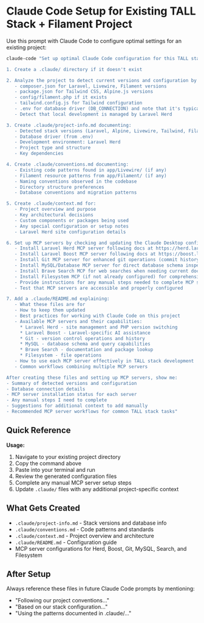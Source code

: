 # Claude Code Setup for Existing TALL Stack + Filament Project

Use this prompt with Claude Code to configure optimal settings for an existing project:

```bash
claude-code "Set up optimal Claude Code configuration for this TALL stack + Filament project:

1. Create a .claude/ directory if it doesn't exist

2. Analyze the project to detect current versions and configuration by reading:
   - composer.json for Laravel, Livewire, Filament versions
   - package.json for Tailwind CSS, Alpine.js versions
   - config/filament.php if it exists
   - tailwind.config.js for Tailwind configuration
   - .env for database driver (DB_CONNECTION) and note that it's typically MySQL
   - Detect that local development is managed by Laravel Herd

3. Create .claude/project-info.md documenting:
   - Detected stack versions (Laravel, Alpine, Livewire, Tailwind, Filament, PHP)
   - Database driver (from .env)
   - Development environment: Laravel Herd
   - Project type and structure
   - Key dependencies

4. Create .claude/conventions.md documenting:
   - Existing code patterns found in app/Livewire/ (if any)
   - Filament resource patterns from app/Filament/ (if any)
   - Naming conventions observed in the codebase
   - Directory structure preferences
   - Database conventions and migration patterns

5. Create .claude/context.md for:
   - Project overview and purpose
   - Key architectural decisions
   - Custom components or packages being used
   - Any special configuration or setup notes
   - Laravel Herd site configuration details

6. Set up MCP servers by checking and updating the Claude Desktop configuration:
   - Install Laravel Herd MCP server following docs at https://herd.laravel.com/docs/macos/advanced-usage/ai-integrations#claude-code
   - Install Laravel Boost MCP server following docs at https://boost.laravel.com/installed
   - Install Git MCP server for enhanced git operations (commit history, branch management, diff analysis)
   - Install MySQL/Database MCP server for direct database schema inspection and queries
   - Install Brave Search MCP for web searches when needing current documentation or package info
   - Install Filesystem MCP (if not already configured) for comprehensive file operations
   - Provide instructions for any manual steps needed to complete MCP setup
   - Test that MCP servers are accessible and properly configured

7. Add a .claude/README.md explaining:
   - What these files are for
   - How to keep them updated
   - Best practices for working with Claude Code on this project
   - Available MCP servers and their capabilities:
     * Laravel Herd - site management and PHP version switching
     * Laravel Boost - Laravel-specific AI assistance
     * Git - version control operations and history
     * MySQL - database schema and query capabilities
     * Brave Search - documentation and package lookup
     * Filesystem - file operations
   - How to use each MCP server effectively in TALL stack development
   - Common workflows combining multiple MCP servers

After creating these files and setting up MCP servers, show me:
- Summary of detected versions and configuration
- Database connection details
- MCP server installation status for each server
- Any manual steps I need to complete
- Suggestions for additional context to add manually
- Recommended MCP server workflows for common TALL stack tasks"
```

## Quick Reference

**Usage:**
1. Navigate to your existing project directory
2. Copy the command above
3. Paste into your terminal and run
4. Review the generated configuration files
5. Complete any manual MCP server setup steps
6. Update `.claude/` files with any additional project-specific context

## What Gets Created

- `.claude/project-info.md` - Stack versions and database info
- `.claude/conventions.md` - Code patterns and standards
- `.claude/context.md` - Project overview and architecture
- `.claude/README.md` - Configuration guide
- MCP server configurations for Herd, Boost, Git, MySQL, Search, and Filesystem

## After Setup

Always reference these files in future Claude Code prompts by mentioning:
- "Following our project conventions..."
- "Based on our stack configuration..."
- "Using the patterns documented in .claude/..."